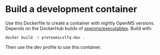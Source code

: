 # Build a development container

Use this Dockerfile to create a container with nightly OpenMS versions.
Depends on the DockerHub builds of [openms/executables](https://hub.docker.com/r/openms/executables).
Build with:

```bash
docker build -t proteomicslfq-dev .
```

Then use the dev profile to use this container.
